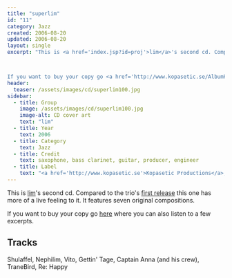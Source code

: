 ```yaml
---
title: "superlim"
id: "11"
category: Jazz
created: 2006-08-20
updated: 2006-08-20
layout: single
excerpt: "This is <a href='index.jsp?id=proj'>lim</a>'s second cd. Compared to the trio's <a href='http://www.henrikfrisk.com/index.jsp?metaId=music&amp;id=disc&about=1&amp;field=cd_title&amp;query=lim'>first release</a> this one has more of a live feeling to it. It features seven original compositions.



If you want to buy your copy go <a href='http://www.kopasetic.se/AlbumPP.asp?id=767'>here</a> where you can also listen to a few excerpts."
header: 
  teaser: /assets/images/cd/superlim100.jpg
sidebar:
  - title: Group
    image: /assets/images/cd/superlim100.jpg
    image-alt: CD cover art
    text: "lim"
  - title: Year
    text: 2006
  - title: Category
    text: Jazz
  - title: Credit
    text: saxophone, bass clarinet, guitar, producer, engineer
  - title: Label
    text: "<a href='http://www.kopasetic.se'>Kopasetic Productions</a>, KOPACD010"
---
```


This is <a href='index.jsp?id=proj'>lim</a>'s second cd. Compared to the trio's <a href='http://www.henrikfrisk.com/index.jsp?metaId=music&amp;id=disc&about=1&amp;field=cd_title&amp;query=lim'>first release</a> this one has more of a live feeling to it. It features seven original compositions.



If you want to buy your copy go <a href='http://www.kopasetic.se/AlbumPP.asp?id=767'>here</a> where you can also listen to a few excerpts.
<h2>Tracks</h2>
Shulaffel, Nephilim, Vito, Gettin' Tage, Captain Anna (and his crew), TraneBird, Re: Happy
